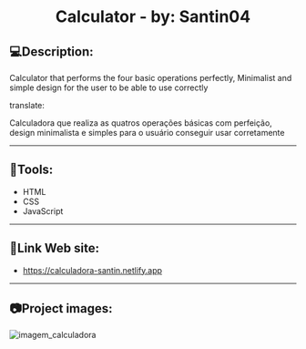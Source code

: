 <h1 align="center">
  Calculator - by: Santin04
</h1>

<h2>💻Description:</h2>
<p>Calculator that performs the four basic operations perfectly, Minimalist and simple design for the user to be able to use correctly</p>
<p>translate:</p>
<p>Calculadora que realiza as quatros operações básicas com perfeição, design minimalista e simples para o usuário conseguir usar corretamente</p>

<hr>
<h2>🔧Tools: </h2>

- HTML
- CSS
- JavaScript

<hr>
<h2>📌Link Web site:</h2>

- https://calculadora-santin.netlify.app

<hr>
<h2>📷Project images:</h2>

![imagem_calculadora](https://github.com/Santin04/calculator/assets/142067234/d64fb5ef-aa44-470e-ab36-697e99a72f92)
